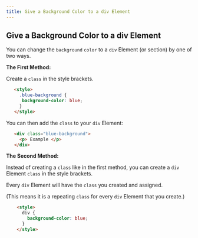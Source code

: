 ```yaml
---
title: Give a Background Color to a div Element
---
```

## Give a Background Color to a div Element

You can change the `background` `color` to a `div` Element (or section) by one of two ways.

<b>The First Method:</b>

  Create a `class` in the style brackets.
 ```html
    <style>
      .blue-background {
       background-color: blue;
      }
    </style>
 ```
  You can then add the `class` to your `div` Element:
 ```html
    <div class="blue-background">
      <p> Example </p>
    </div>
 ```
 
 <b>The Second Method:</b>
 
   Instead of creating a `class` like in the first method, you can create a `div` Element `class` in the style brackets.
    
   Every `div` Element will have the `class` you created and assigned.
    
   (This means it is a repeating `class` for every `div` Element that you create.)

```html
    <style>
      div {
        background-color: blue;
      }
    </style>
```
